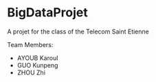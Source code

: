 # BigDataProjet
A projet for the class of the Telecom Saint Etienne

Team Members:
+ AYOUB Karoul
+ GUO Kunpeng
+ ZHOU Zhi
